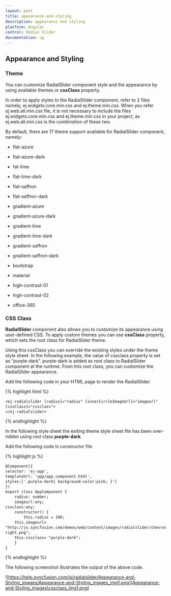 ```yaml
---
layout: post
title: appearance-and-styling
description: appearance and styling
platform: Angular
control: Radial Slider
documentation: ug
---
```


## Appearance and Styling

### Theme

You can customize RadialSlider component style and the appearance by using available themes or **cssClass** property.

In order to apply styles to the RadialSlider component, refer to 2 files namely, ej.widgets.core.min.css and ej.theme.min.css. When you refer ej.web.all.min.css file, it is not necessary to include the files ej.widgets.core.min.css and ej.theme.min.css in your project, as ej.web.all.min.css is the combination of these two.

By default, there are 17 theme support available for RadialSlider component, namely:

* flat-azure

* flat-azure-dark

* fat-lime

* flat-lime-dark

* flat-saffron

* flat-saffron-dark

* gradient-azure

* gradient-azure-dark

* gradient-lime

* gradient-lime-dark

* gradient-saffron

* gradient-saffron-dark

* bootstrap

* material

* high-contrast-01

* high-contrast-02

* office-365

### CSS Class

**RadialSlider** component also allows you to customize its appearance using user-defined CSS. To apply custom themes you can use **cssClass** property, which sets the root class for RadialSlider theme.

Using this cssClass you can override the existing styles under the theme style sheet. In the following example, the value of cssclass property is set as “purple-dark”. purple-dark is added as root class to RadialSlider component at the runtime. From this root class, you can customize the RadialSlider appearance.

Add the following code in your HTML page to render the RadialSlider.

{% highlight html %}

    <ej-radialslider [radius]="radius" [innerCircleImageUrl]="imageurl" [cssClass]="cssclass">
    </ej-radialslider>

{% endhighlight %}

In the following style sheet the exiting theme style sheet file has been over-ridden using root class **purple-dark**.

Add the following code in constructor file.

{% highlight js %}


    @Component({
    selector: 'ej-app',
    templateUrl: 'app/app.component.html',
    styles:['.purple-dark{ background-color:pink; }']
    })
    export class AppComponent {
        radius: number;
        imageurl:any;
    cssclass:any;
        constructor() {
            this.radius = 100;
        this.imageurl= "http://js.syncfusion.com/demos/web/content/images/radialslider/chevron-right.png";
        this.cssclass= "purple-dark";
        }
    }

{% endhighlight %}


The following screenshot illustrates the output of the above code.

![https://help.syncfusion.com/js/radialslider/Appearance-and-Styling_images/Appearance-and-Styling_images_img1.png](Appearance-and-Styling_images\cssclass_img1.png)


